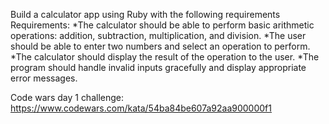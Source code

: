 Build a calculator app using Ruby with the following requirements
Requirements:
    *The calculator should be able to perform basic arithmetic operations: addition, subtraction, multiplication, and division.
    *The user should be able to enter two numbers and select an operation to perform.
    *The calculator should display the result of the operation to the user.
    *The program should handle invalid inputs gracefully and display appropriate error messages.

Code wars day 1 challenge:
https://www.codewars.com/kata/54ba84be607a92aa900000f1

